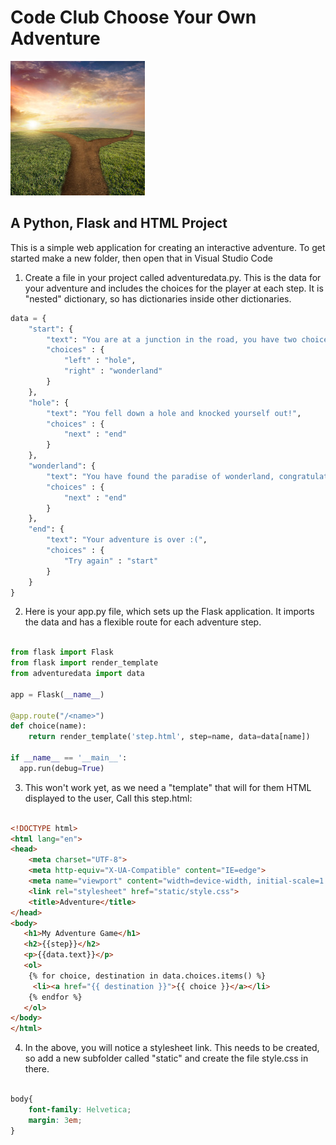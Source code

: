 # Code Club Choose Your Own Adventure

![fork](images/forkinroad.jpg)

## A Python, Flask and HTML Project


This is a simple web application for creating an interactive adventure. To get started make a new folder, then open that in Visual Studio Code

1. Create a file in your project called adventuredata.py. This is the data for your adventure and includes the choices for the player at each step. It is "nested" dictionary, so has dictionaries inside other dictionaries.

```python
data = {
    "start": {
        "text": "You are at a junction in the road, you have two choices, which way do you want to go?",
        "choices" : {
            "left" : "hole",
            "right" : "wonderland"
        }
    },
    "hole": {
        "text": "You fell down a hole and knocked yourself out!",
        "choices" : {
            "next" : "end"
        }
    },
    "wonderland": {
        "text": "You have found the paradise of wonderland, congratulations!",
        "choices" : {
            "next" : "end"
        }
    },
    "end": {
        "text": "Your adventure is over :(",
        "choices" : {
            "Try again" : "start"
        }
    }
}
```
2. Here is your app.py file, which sets up the Flask application. It imports the data and has a flexible route for each adventure step.

```python

from flask import Flask
from flask import render_template
from adventuredata import data

app = Flask(__name__)

@app.route("/<name>")
def choice(name):
    return render_template('step.html', step=name, data=data[name])

if __name__ == '__main__':
  app.run(debug=True)

```
3. This won't work yet, as we need a "template" that will for them HTML displayed to the user, Call this step.html:

```html

<!DOCTYPE html>
<html lang="en">
<head>
    <meta charset="UTF-8">
    <meta http-equiv="X-UA-Compatible" content="IE=edge">
    <meta name="viewport" content="width=device-width, initial-scale=1.0">
    <link rel="stylesheet" href="static/style.css">
    <title>Adventure</title>
</head>
<body>
   <h1>My Adventure Game</h1>
   <h2>{{step}}</h2>
   <p>{{data.text}}</p>
   <ol>
    {% for choice, destination in data.choices.items() %}
     <li><a href="{{ destination }}">{{ choice }}</a></li>
    {% endfor %}
   </ol>
</body>
</html>

```

4. In the above, you will notice a stylesheet link. This needs to be created, so add a new subfolder called "static" and create the file style.css in there.

```css

body{
    font-family: Helvetica;
    margin: 3em;
}

```